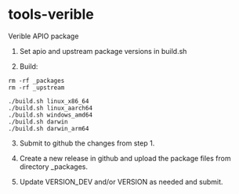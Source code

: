 # tools-verible
Verible APIO package

1. Set apio and upstream package versions in build.sh

2.  Build:
```
rm -rf _packages
rm -rf _upstream

./build.sh linux_x86_64 
./build.sh linux_aarch64 
./build.sh windows_amd64 
./build.sh darwin 
./build.sh darwin_arm64

```
3. Submit to github the changes from step 1.

4. Create a new release in github and upload the package files from directory _packages.

5. Update VERSION_DEV and/or VERSION as needed and submit.
